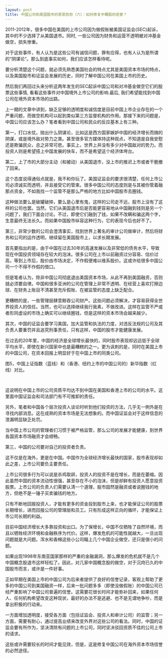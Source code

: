 ```yaml
---
layout: post
title: 中国公司和美国股市的恩恩怨怨（六）：如何修复中概股的信誉？
---
```

2011-2012年，很多中国在美国的上市公司因为做假账被美国证监会(SEC)起诉，其中的不少选择了从美国退市。同时, 一些公司因为财务和运营不透明被对冲基金做空，损失惨重。

对于这些事件，有人认为是这些公司有诚信问题，罪有应得，也有人认为是所谓的“阴谋论”。那么到底事实如何，我们应该怎样看待呢。

要分析清楚这个问题，就必须先熟悉美国社会的特点尤其是美国资本市场的特点，以及美国股市和证监会发展的历史，同时了解中国公司在美国上市的历史。

然后我们再回过头来分析这两年发生的SEC起诉中国公司和对冲基金做空它们的股票这些事情, 看看这些事件对中国境外上市公司的影响.最后, 我们希望能找到中国公司在境外资本市场的出路。

上一期的文章中讲到，缺乏足够的透明度和诚信度是目前中国上市企业存在的一个严重问题，而做空机构可以起到类似第三方监督机构的作用。那接下来的问题是，中国公司应该怎么办？笔者看到中国公司和民众的反应基本上有三种。

第一，打口水仗。抛出什么阴谋论，比如这是西方国家嫉妒中国的经济增长而搞的阴谋，或是境外敌对势力之类。甚至很多官方媒体持这种观点，不知道是自我安慰还是欺骗民众，总之非常可悲。事实上，世界上并没有多少对中国敌对的势力。而投资人则是希望搭上中国发展的快车，而不是希望这个经济体垮台。

第二，上了市的大部分主动（和被动）从美国退市，没上市的推迟上市或者干脆撤了回来。

这个态度说得通俗点就是，我不和你玩了。美国证监会的要求很清楚，任何上市公司必须诚实而透明，并且接受它的管束。很多中国公司的态度则是与其被你管着融那点资金，不如我找一个监管不是那么严格的地方比如中国股市去圈钱。

这种做法要么是破罐破摔，要么是心里有鬼，这样的公司走不远，股市上没有了这样的公司也罢。当然，它们从美国退市后是否能更容易地从中国融到钱则是另一个问题了，我们下面会讨论。不过，即使它们融到了钱，如果不改瞒和骗这两个字，生意最终无法长久。而如果中国股市纵容这种行为，它的表现今后也好不了。

第三，非常少数的公司会澄清事实，找到世界上著名的审计公司做审计，然后将财务和公司的运作透明，继续留在美国股市上，以求长期发展。

首先要指出的是，由于中国在过去30年的高速发展以及非常低的债务水平，导致现在中国投资领域存在较大的泡沫。很多公司在上市以前融资过分容易、估价过高，等到上市后，股价由市场决定，不作假便难以维系股价。这或许给很多中国公司一个不得不作假的借口。

但是笔者认为，除非中国公司彻底退出美国资本市场，从此不再到美国融资，否则就必须要自律。中国和很多亚洲的公司在管理上非常不透明、在经营上喜欢打擦边球、在财务上账目不清甚至充斥假账、在被监管的态度上缺乏配合。

更糟糕的是，一些管理层肆意鲸吞公司财产。这些问题必须解决，才容易获得全世界投资人的信任。当然，也可以选择继续我行我素，不做改进。这样在监管不严或者形同虚设的市场上确实可以继续圈钱，但是这样的资本市场会越来越少。

其次，中国的证监会要学习美国，加大监管和执法的力度，对违反法规的公司及其负责人要重罚并且追究刑事责任，只有这样，中国的股市才能健康发展。

在过去的20年里，中国的经济是全球增长最快的，同时股市表现却远远低于全球平均水平，即使在新兴国家中也是最糟糕的之一。更为讽刺的是，同时在美国上市的中国公司，在资本回报上明显好于在中国上市的同类公司。

图5，中国上证指数（蓝线）和（香港、纽约上市的中国公司的）新华指数（红线）对比。

 

这说明在中国上市的公司资质平均达不到中国在美国和香港上市的公司的水平。这里面中国证监会和司法部门有不可推卸的责任。

另外，笔者和中国各个层次投资人谈论时听到他们投资的方法，几乎无一例外是在寻找内部消息。这在成熟的资本市场是无法想象的。而中国证监会对于这样信息的泄漏明显缺乏处罚。

当中国上市公司的管理者们习惯于被严格监管，那么公司的发展才能健康，到世界各国资本市场融资才会顺畅。

第三，中国的公司要对自己的投资者负责。

这不仅是在海外，更是在中国。中国作为全球经济增长最快的国家，股市表现却如此之差，上市公司要负主要责任。

上市公司很多行为可以说是杀鸡取卵，投资人的投资不是在增长，而是在萎缩。因此虽然中国的资本流动性很强，甚至存在不小的泡沫，但是却鲜有投资人愿意投资股票。上市公司的负责人们需要认清一个道理，股市固然是融资或者说圈钱的地方，但绝不是一锤子买卖骗钱的地方。

只有不断地回报投资人，才能有更多的资金投到股市上来，也才能保证公司的股票长期增长，进而回报公司的管理层和员工。只有形成这样正向的循环，才能保证上市公司长期的利益。

目前中国经济增长大多靠投资和出口。为了保增长，中国不仅牺牲了自然环境，而且以牺牲经济环境和金融秩序为代价。这样，爆发危机的可能性就越大，一旦出现问题就是大问题。浑水和香橼这些小公司瞄上几个中国企业做空，还只是很小的问题。

如果出现1998年东南亚国家那样的严重的金融漏洞，那么爆发的危机就不是几个中国概念股退市这样轻松了。因此，对几家中国概念股的做空，对于沉疴已久的中国股市而言，或许是一件好事。

正如早期在美国上市的中国公司为后来者提供了良好的信誉记录，客观上帮助了更多的中国公司到美国融资一样，后来一批问题多多（即使没做假账）的中国公司已经严重影响了中国公司普遍的信誉。这需要花很长时间才能弥补回来，如果任何人、任何机构希望改变这种现状，最好的办法不是逃避、也不是无谓地争吵，而是拿出积极的行动来。

一方面增加透明度，接受各方面（包括证监会、投资人和审计公司）的监管；另一方面，需要有耐心，通过提高业绩来改变外界对这些公司的看法。同时，中国的证监会要有所作为，坚决清除有问题的上市公司，同时坚决驳回资质不佳的公司上市的请求。

这些或许需要较长的时间才能见效，但是，这是修复中国公司在海外资本市场信誉的必然途径。

